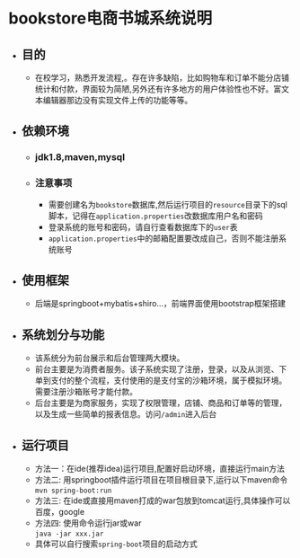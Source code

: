 # bookstore电商书城系统说明
- ## 目的
  - 在校学习，熟悉开发流程,。存在许多缺陷，比如购物车和订单不能分店铺统计和付款，界面较为简陋,另外还有许多地方的用户体验性也不好。富文本编辑器那边没有实现文件上传的功能等等。
- ## 依赖环境
  - ### jdk1.8,maven,mysql
  - ### 注意事项
    - 需要创建名为`bookstore`数据库,然后运行项目的`resource`目录下的sql脚本，记得在`application.properties`改数据库用户名和密码
    - 登录系统的账号和密码，请自行查看数据库下的`user`表
    - `application.properties`中的邮箱配置要改成自己，否则不能注册系统账号
- ## 使用框架
  - 后端是springboot+mybatis+shiro...，前端界面使用bootstrap框架搭建  
- ## 系统划分与功能
  - 该系统分为前台展示和后台管理两大模块。  
  - 前台主要是为消费者服务。该子系统实现了注册，登录，以及从浏览、下单到支付的整个流程，支付使用的是支付宝的沙箱环境，属于模拟环境。需要注册沙箱账号才能付款。  
  - 后台主要是为商家服务，实现了权限管理，店铺、商品和订单等的管理，以及生成一些简单的报表信息。访问`/admin`进入后台  
- ## 运行项目
  - 方法一：在ide(推荐idea)运行项目,配置好启动环境，直接运行main方法
  - 方法二: 用springboot插件运行项目在项目根目录下,运行以下maven命令  
    ```mvn spring-boot:run```
  - 方法三: 在ide或直接用maven打成的war包放到tomcat运行,具体操作可以百度，google
  - 方法四: 使用命令运行jar或war  
    ```java -jar xxx.jar```
  - 具体可以自行搜索`spring-boot`项目的启动方式
